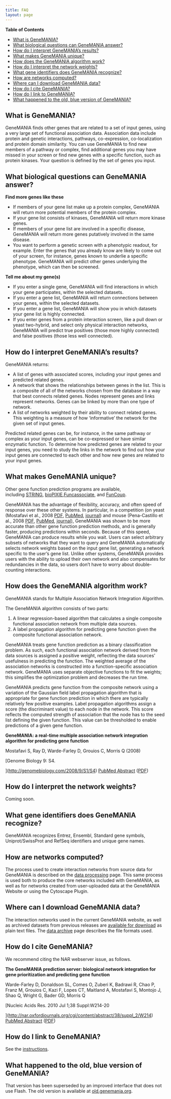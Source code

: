 ```yaml
---
title: FAQ
layout: page
---
```


<!-- START doctoc generated TOC please keep comment here to allow auto update -->
<!-- DON'T EDIT THIS SECTION, INSTEAD RE-RUN doctoc TO UPDATE -->
**Table of Contents**

- [What is GeneMANIA?](#what-is-genemania)
- [What biological questions can GeneMANIA answer?](#what-biological-questions-can-genemania-answer)
- [How do I interpret GeneMANIA&#8217;s results?](#how-do-i-interpret-genemania8217s-results)
- [What makes GeneMANIA unique?](#what-makes-genemania-unique)
- [How does the GeneMANIA algorithm work?](#how-does-the-genemania-algorithm-work)
- [How do I interpret the network weights?](#how-do-i-interpret-the-network-weights)
- [What gene identifiers does GeneMANIA recognize?](#what-gene-identifiers-does-genemania-recognize)
- [How are networks computed?](#how-are-networks-computed)
- [Where can I download GeneMANIA data?](#where-can-i-download-genemania-data)
- [How do I cite GeneMANIA?](#how-do-i-cite-genemania)
- [How do I link to GeneMANIA?](#how-do-i-link-to-genemania)
- [What happened to the old, blue version of GeneMANIA?](#what-happened-to-the-old-blue-version-of-genemania)

<!-- END doctoc generated TOC please keep comment here to allow auto update -->


## What is GeneMANIA?

GeneMANIA finds other genes that are related to a set of input genes, using a very large set of functional association data. Association data include protein and genetic interactions, pathways, co-expression, co-localization and protein domain similarity. You can use GeneMANIA to find new members of a pathway or complex, find additional genes you may have missed in your screen or find new genes with a specific function, such as protein kinases. Your question is defined by the set of genes you input.

## What biological questions can GeneMANIA answer?

**Find more genes like these**

  * If members of your gene list make up a protein complex, GeneMANIA will return more potential members of the protein complex.
  * If your gene list consists of kinases, GeneMANIA will return more kinase genes.
  * If members of your gene list are involved in a specific disease, GeneMANIA will return more genes putatively involved in the same disease.
  * You want to perform a genetic screen with a phenotypic readout, for example. Enter the genes that you already know are likely to come out of your screen, for instance, genes known to underlie a specific phenotype. GeneMANIA will predict other genes underlying the phenotype, which can then be screened.

**Tell me about my gene(s)**

  * If you enter a single gene, GeneMANIA will find interactions in which your gene participates, within the selected datasets.
  * If you enter a gene list, GeneMANIA will return connections between your genes, within the selected datasets.
  * If you enter a gene list, GeneMANIA will show you in which datasets your gene list is highly connected.
  * If you enter genes from a protein interaction screen, like a pull down or yeast two-hybrid, and select only physical interaction networks, GeneMANIA will predict true positives (those more highly connected) and false positives (those less well connected).

## How do I interpret GeneMANIA&#8217;s results?

GeneMANIA returns:

  * A list of genes with associated scores, including your input genes and predicted related genes.
  * A network that shows the relationships between genes in the list. This is a composite of all of the networks chosen from the database in a way that best connects related genes. Nodes represent genes and links represent networks. Genes can be linked by more than one type of network.
  * A list of networks weighted by their ability to connect related genes. This weighting is a measure of how &#8216;informative&#8217; the network for the given set of input genes.

Predicted related genes can be, for instance, in the same pathway or complex as your input genes, can be co-expressed or have similar enzymatic function. To determine how predicted genes are related to your input genes, you need to study the links in the network to find out how your input genes are connected to each other and how new genes are related to your input genes.

## What makes GeneMANIA unique?

Other gene function prediction programs are available, including [STRING](http://string.embl.de/), [bioPIXIE](http://pixie.princeton.edu/pixie/),[Funcassociate](http://llama.med.harvard.edu/funcassociate/), and [FunCoup](http://funcoup.sbc.su.se/).

GeneMANIA has the advantage of flexibility, accuracy, and often speed of response over these other systems. In particular, in a competition (on yeast (Mostafavi et al., 2008 [PDF](http://genemania.org/pdf/Mostafavi.pdf), [PubMed](http://www.ncbi.nlm.nih.gov/pubmed/18613948), [journal](http://genomebiology.com/2008/9/S1/S4)) and mouse (Pena-Castillo et al., 2008 [PDF](http://genemania.org/pdf/Pena_Castillo.pdf), [PubMed](http://www.ncbi.nlm.nih.gov/pubmed/18613946), [journal](http://genomebiology.com/2008/9/S1/S2)), GeneMANIA was shown to be more accurate than other gene function prediction methods, and is generally faster, producing predictions within seconds. Because of this speed, GeneMANIA can produce results while you wait. Users can select arbitrary subsets of networks that they want to query and GeneMANIA automatically selects network weights based on the input gene list, generating a network specific to the user&#8217;s gene list. Unlike other systems, GeneMANIA provides users with the ability to upload their own network and also compensates for redundancies in the data, so users don&#8217;t have to worry about double-counting interactions.

## How does the GeneMANIA algorithm work?

GeneMANIA stands for Multiple Association Network Integration Algorithm.

The GeneMANIA algorithm consists of two parts:

  1. A linear regression-based algorithm that calculates a single composite functional association network from multiple data sources.
  2. A label propagation algorithm for predicting gene function given the composite functional association network.

GeneMANIA treats gene function prediction as a binary classification problem. As such, each functional association network derived from the data sources is assigned a positive weight, reflecting the data sources&#8217; usefulness in predicting the function. The weighted average of the association networks is constructed into a function-specific association network. GeneMANIA uses separate objective functions to fit the weights; this simplifies the optimization problem and decreases the run time.

GeneMANIA predicts gene function from the composite network using a variation of the Gaussian field label propagation algorithm that is appropriate for gene function prediction in which there are typically relatively few positive examples. Label propagation algorithms assign a score (the discriminant value) to each node in the network. This score reflects the computed strength of association that the node has to the seed list defining the given function. This value can be thresholded to enable predictions of a given gene function.

**GeneMANIA: a real-time multiple association network integration algorithm for predicting gene function**

Mostafavi S, Ray D, Warde-Farley D, Grouios C, Morris Q (2008)

[Genome Biology 9: S4.

](http://genomebiology.com/2008/9/S1/S4) [PubMed Abstract](http://www.ncbi.nlm.nih.gov/pubmed/18613948) ([PDF](http://genemania.org/pdf/Mostafavi.pdf))

## How do I interpret the network weights?

Coming soon.

## What gene identifiers does GeneMANIA recognize?

GeneMANIA recognizes Entrez, Ensembl, Standard gene symbols, Uniprot/SwissProt and RefSeq identifiers and unique gene names.

## How are networks computed?

The process used to create interaction networks from source data for GeneMANIA is described on the [data processing](/network-data-processing/ "Network data processing") page. This same process is used both to produce the core networks included with GeneMANIA, as well as for networks created from user-uploaded data at the GeneMANIA Website or using the Cytoscape Plugin.

## Where can I download GeneMANIA data?

The interaction networks used in the current GeneMANIA website, as well as archived datasets from previous releases are [available for download](http://genemania.org/data/) as plain text files. The [data archive](/data/ "GeneMANIA data archive") page describes the file formats used.

## How do I cite GeneMANIA?

We recommend citing the NAR webserver issue, as follows.

**The GeneMANIA prediction server: biological network integration for gene prioritization and predicting gene function**

Warde-Farley D, Donaldson SL, Comes O, Zuberi K, Badrawi R, Chao P, Franz M, Grouios C, Kazi F, Lopes CT, Maitland A, Mostafavi S, Montojo J, Shao Q, Wright G, Bader GD, Morris Q

[Nucleic Acids Res. 2010 Jul 1;38 Suppl:W214-20

](http://nar.oxfordjournals.org/cgi/content/abstract/38/suppl_2/W214) [PubMed Abstract](http://www.ncbi.nlm.nih.gov/pubmed/20576703) ([PDF](http://genemania.org/pdf/genemania_prediction_server.pdf))

## How do I link to GeneMANIA?

See the [instructions](/help/#linking-to-genemania "Linking to GeneMANIA").

## What happened to the old, blue version of GeneMANIA?

That version has been superseded by an improved interface that does not use Flash. The old version is available at [old.genemania.org](http://old.genemania.org).
